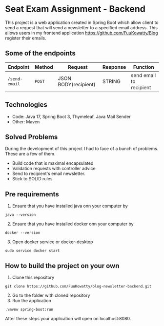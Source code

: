 # Seat Exam Assignment - Backend
This project is a web application created in Spring Boot which allow client to send
a request that will send a newsletter to a specified email address. This allows users in my frontend application https://github.com/FuuKowatty/Blog register their emails.

## Some of the endpoints

| Endpoint      | Method   | Request              | Response | Function                |
|---------------|----------|----------------------|---------|-------------------------|
| `/send-email` | `POST`   | JSON BODY(recipient) | STRING  | send email to recipient |
    


## Technologies

* Code: Java 17, Spring Boot 3, Thymeleaf, Java Mail Sender
* Other: Maven

## Solved Problems
During the development of this project I had to face of a bunch of problems. These are a few of them.

* Build code that is maximal encapsulated
* Validation requests with controller advice
* Send to recipient's email newsletter. 
* Stick to SOLID rules

## Pre requirements
1. Ensure that you have installed java onn your computer by
```shell
java --version
```
2. Ensure that you have installed docker onn your computer by
```shell
docker --version
```
3. Open docker service or docker-desktop
```shell
sudo service docker start 
```

## How to build the project on your own
1. Clone this repository
```shell
git clone https://github.com/FuuKowatty/blog-newsletter-backend.git
```
2. Go to the folder with cloned repository
3. Run the application
```shell
.\mvnw spring-boot:run
```

After these steps your application will open on localhost:8080.

